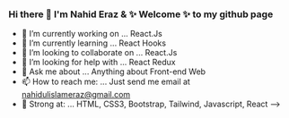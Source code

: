 ### Hi there 👋 I'm Nahid Eraz & ✨ Welcome ✨ to my github page


- 🔭 I’m currently working on ... React.Js
- 🌱 I’m currently learning ... React Hooks
- 👯 I’m looking to collaborate on ... React.Js
- 🤔 I’m looking for help with ... React Redux
- 💬 Ask me about ... Anything about Front-end Web
- 📫 How to reach me: ... Just send me email at nahidulislameraz@gmail.com
- 💪 Strong at: ... HTML, CSS3, Bootstrap, Tailwind, Javascript, React
-->
